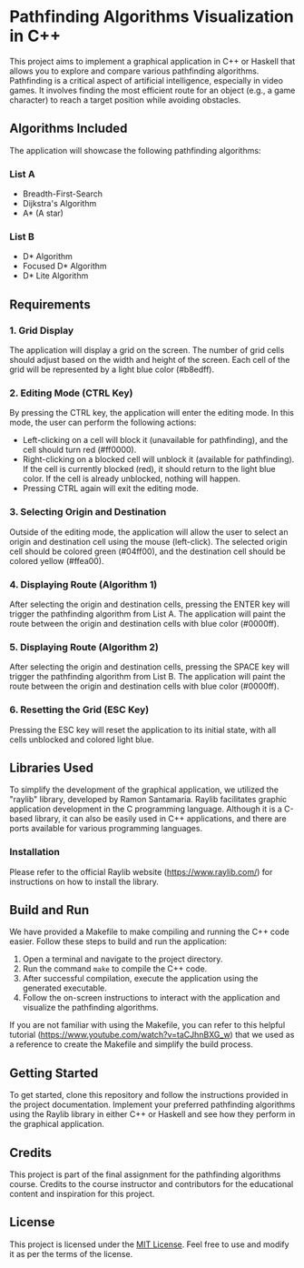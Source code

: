 # Pathfinding Algorithms Visualization in C++
This project aims to implement a graphical application in C++ or Haskell that allows you to explore and compare various pathfinding algorithms. Pathfinding is a critical aspect of artificial intelligence, especially in video games. It involves finding the most efficient route for an object (e.g., a game character) to reach a target position while avoiding obstacles.

## Algorithms Included
The application will showcase the following pathfinding algorithms:

### List A
- Breadth-First-Search
- Dijkstra's Algorithm
- A* (A star)

### List B
- D* Algorithm
- Focused D* Algorithm
- D* Lite Algorithm

## Requirements

### 1. Grid Display
The application will display a grid on the screen. The number of grid cells should adjust based on the width and height of the screen. Each cell of the grid will be represented by a light blue color (#b8edff).

### 2. Editing Mode (CTRL Key)
By pressing the CTRL key, the application will enter the editing mode. In this mode, the user can perform the following actions:

- Left-clicking on a cell will block it (unavailable for pathfinding), and the cell should turn red (#ff0000).
- Right-clicking on a blocked cell will unblock it (available for pathfinding). If the cell is currently blocked (red), it should return to the light blue color. If the cell is already unblocked, nothing will happen.
- Pressing CTRL again will exit the editing mode.

### 3. Selecting Origin and Destination
Outside of the editing mode, the application will allow the user to select an origin and destination cell using the mouse (left-click). The selected origin cell should be colored green (#04ff00), and the destination cell should be colored yellow (#ffea00).

### 4. Displaying Route (Algorithm 1)
After selecting the origin and destination cells, pressing the ENTER key will trigger the pathfinding algorithm from List A. The application will paint the route between the origin and destination cells with blue color (#0000ff).

### 5. Displaying Route (Algorithm 2)
After selecting the origin and destination cells, pressing the SPACE key will trigger the pathfinding algorithm from List B. The application will paint the route between the origin and destination cells with blue color (#0000ff).

### 6. Resetting the Grid (ESC Key)
Pressing the ESC key will reset the application to its initial state, with all cells unblocked and colored light blue.

## Libraries Used
To simplify the development of the graphical application, we utilized the "raylib" library, developed by Ramon Santamaria. Raylib facilitates graphic application development in the C programming language. Although it is a C-based library, it can also be easily used in C++ applications, and there are ports available for various programming languages.

### Installation
Please refer to the official Raylib website (https://www.raylib.com/) for instructions on how to install the library.

## Build and Run
We have provided a Makefile to make compiling and running the C++ code easier. Follow these steps to build and run the application:

1. Open a terminal and navigate to the project directory.
2. Run the command `make` to compile the C++ code.
3. After successful compilation, execute the application using the generated executable.
4. Follow the on-screen instructions to interact with the application and visualize the pathfinding algorithms.

If you are not familiar with using the Makefile, you can refer to this helpful tutorial (https://www.youtube.com/watch?v=taCJhnBXG_w) that we used as a reference to create the Makefile and simplify the build process.

## Getting Started
To get started, clone this repository and follow the instructions provided in the project documentation. Implement your preferred pathfinding algorithms using the Raylib library in either C++ or Haskell and see how they perform in the graphical application.

## Credits
This project is part of the final assignment for the pathfinding algorithms course. Credits to the course instructor and contributors for the educational content and inspiration for this project.

## License
This project is licensed under the [MIT License](LICENSE). Feel free to use and modify it as per the terms of the license.